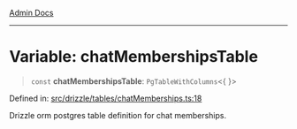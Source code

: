 [Admin Docs](/)

***

# Variable: chatMembershipsTable

> `const` **chatMembershipsTable**: `PgTableWithColumns`\<\{ \}\>

Defined in: [src/drizzle/tables/chatMemberships.ts:18](https://github.com/gautam-divyanshu/talawa-api/blob/de42235531e11387f0ad0479547630845dbc8b37/src/drizzle/tables/chatMemberships.ts#L18)

Drizzle orm postgres table definition for chat memberships.
